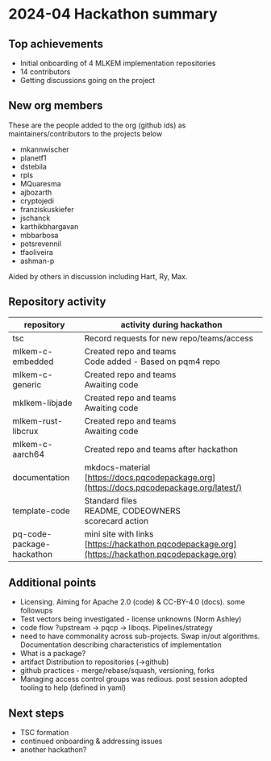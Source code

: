 # 2024-04 Hackathon summary

## Top achievements
* Initial onboarding of 4 MLKEM implementation repositories
* 14 contributors
* Getting discussions going on the project

## New org members

These are the people added to the org (github ids) as maintainers/contributors to the projects below
- mkannwischer
- planetf1
- dstebila
- rpls
- MQuaresma
- ajbozarth
- cryptojedi
- franziskuskiefer
- jschanck
- karthikbhargavan
- mbbarbosa
- potsrevennil
- tfaoliveira
- ashman-p

Aided by others in discussion including Hart, Ry, Max.


## Repository activity

| repository | activity during hackathon |
| -- | -- | 
| tsc | Record requests for new repo/teams/access|
| mlkem-c-embedded | Created repo and teams<br>Code added - Based on pqm4 repo<br>|
| mlkem-c-generic | Created repo and teams<br>Awaiting code|
| mklkem-libjade | Created repo and teams<br>Awaiting code|
| mlkem-rust-libcrux | Created repo and teams<br>Awaiting code|
| mlkem-c-aarch64 | Created repo and teams after hackathon|
| documentation | mkdocs-material <br>[https://docs.pqcodepackage.org](https://docs.pqcodepackage.org/latest/) |
| template-code | Standard files<br>README, CODEOWNERS<br>scorecard action|
| pq-code-package-hackathon | mini site with links<br>[https://hackathon.pqcodepackage.org](https://hackathon.pqcodepackage.org)|


## Additional points

- Licensing. Aiming for Apache 2.0 (code) & CC-BY-4.0 (docs). some followups
- Test vectors being investigated - license unknowns (Norm Ashley)
- code flow ?upstream -> pqcp -> liboqs. Pipelines/strategy
- need to have commonality across sub-projects. Swap in/out algorithms. Documentation describing characteristics of implementation
- What is a package? 
- artifact Distribution to repositories (->github)
- github practices - merge/rebase/squash, versioning, forks
- Managing access control groups was redious. post session adopted tooling to help (defined in yaml)

## Next steps
- TSC formation
- continued onboarding & addressing issues
- another hackathon?